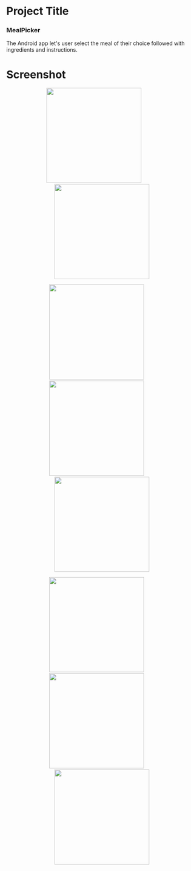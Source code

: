 # Project Title

### MealPicker 

The Android app let's user select the meal of their choice followed with ingredients and instructions. 

# Screenshot
<p align = "center"><img src = "https://user-images.githubusercontent.com/36545623/56131631-9ba65300-5f4d-11e9-9cc3-228f481d0b2e.jpg" width = "250">&emsp;&emsp;&emsp;<img src = "https://user-images.githubusercontent.com/36545623/56126464-df469000-5f40-11e9-8be8-86c3240d01b1.jpg" width = "250"></p> 
 <p align = "center"><img src = "https://user-images.githubusercontent.com/36545623/56126466-df469000-5f40-11e9-9d7c-21275cdb971d.jpg" width = "250">&emsp;&emsp;<img src = "https://user-images.githubusercontent.com/36545623/56126467-df469000-5f40-11e9-9415-495c84ac6da6.jpg" width = "250">&emsp;&emsp;<img src = "https://user-images.githubusercontent.com/36545623/56126471-dfdf2680-5f40-11e9-9a29-3ec54f1d7880.jpg" width = "250"></p>
<p align = "center"><img src = "https://user-images.githubusercontent.com/36545623/56126472-dfdf2680-5f40-11e9-829a-01ecdeea2fb9.jpg" width = "250">&emsp;&emsp;<img src = "https://user-images.githubusercontent.com/36545623/56126474-e077bd00-5f40-11e9-99d4-16754e112462.jpg" width = "250">&emsp;&emsp;<img src = "https://user-images.githubusercontent.com/36545623/56126473-e077bd00-5f40-11e9-95c0-76c4d64dcd7c.jpg" width = "250"></p>
